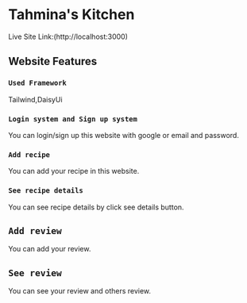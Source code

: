# Tahmina's Kitchen

Live Site Link:(http://localhost:3000)

## Website Features

### `Used Framework`
Tailwind,DaisyUi

### `Login system and Sign up system`
You can login/sign up this website with google or email and password.

### `Add recipe`
You can add your recipe in this website.

### `See recipe details`
You can see recipe details by click see details button.

## `Add review`
You can add your review.

## `See review`
You can see your review and others review.


